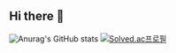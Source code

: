 ## Hi there 👋
![Anurag's GitHub stats](https://github-readme-stats.vercel.app/api?username=zezeword&show_icons=true&theme=transparent)
[![Solved.ac프로필](http://mazassumnida.wtf/api/v2/generate_badge?boj=hanhui0518)]((https://solved.ac/))
<!--
**zezeword/zezeword** is a ✨ _special_ ✨ repository because its `README.md` (this file) appears on your GitHub profile.

Here are some ideas to get you started:

- 🔭 I’m currently working on ...
- 🌱 I’m currently learning ...
- 👯 I’m looking to collaborate on ...
- 🤔 I’m looking for help with ...
- 💬 Ask me about ...
- 📫 How to reach me: ...
- 😄 Pronouns: ...
- ⚡ Fun fact: ...
-->
